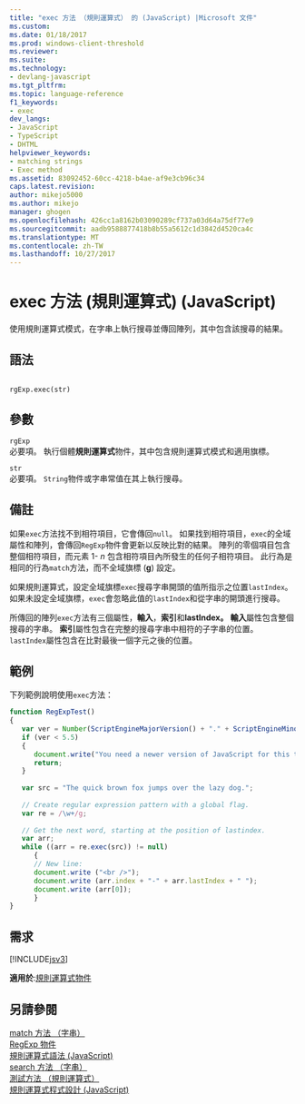 ```yaml
---
title: "exec 方法 （規則運算式） 的 (JavaScript) |Microsoft 文件"
ms.custom: 
ms.date: 01/18/2017
ms.prod: windows-client-threshold
ms.reviewer: 
ms.suite: 
ms.technology:
- devlang-javascript
ms.tgt_pltfrm: 
ms.topic: language-reference
f1_keywords:
- exec
dev_langs:
- JavaScript
- TypeScript
- DHTML
helpviewer_keywords:
- matching strings
- Exec method
ms.assetid: 83092452-60cc-4218-b4ae-af9e3cb96c34
caps.latest.revision: 
author: mikejo5000
ms.author: mikejo
manager: ghogen
ms.openlocfilehash: 426cc1a8162b03090289cf737a03d64a75df77e9
ms.sourcegitcommit: aadb9588877418b8b55a5612c1d3842d4520ca4c
ms.translationtype: MT
ms.contentlocale: zh-TW
ms.lasthandoff: 10/27/2017
---
```

# <a name="exec-method-regular-expression-javascript"></a>exec 方法 (規則運算式) (JavaScript)
使用規則運算式模式，在字串上執行搜尋並傳回陣列，其中包含該搜尋的結果。  
  
## <a name="syntax"></a>語法  
  
```  
  
rgExp.exec(str)   
```  
  
## <a name="parameters"></a>參數  
 `rgExp`  
 必要項。 執行個體**規則運算式**物件，其中包含規則運算式模式和適用旗標。  
  
 `str`  
 必要項。 `String`物件或字串常值在其上執行搜尋。  
  
## <a name="remarks"></a>備註  
 如果`exec`方法找不到相符項目，它會傳回`null`。 如果找到相符項目，`exec`的全域屬性和陣列，會傳回`RegExp`物件會更新以反映比對的結果。 陣列的零個項目包含整個相符項目，而元素 1-  *n* 包含相符項目內所發生的任何子相符項目。 此行為是相同的行為`match`方法，而不全域旗標 (**g**) 設定。  
  
 如果規則運算式，設定全域旗標`exec`搜尋字串開頭的值所指示之位置`lastIndex`。 如果未設定全域旗標，`exec`會忽略此值的`lastIndex`和從字串的開頭進行搜尋。  
  
 所傳回的陣列`exec`方法有三個屬性，**輸入**，**索引**和**lastIndex。** **輸入**屬性包含整個搜尋的字串。 **索引**屬性包含在完整的搜尋字串中相符的子字串的位置。 `lastIndex`屬性包含在比對最後一個字元之後的位置。  
  
## <a name="example"></a>範例  
 下列範例說明使用`exec`方法：  
  
```JavaScript  
function RegExpTest()  
{  
   var ver = Number(ScriptEngineMajorVersion() + "." + ScriptEngineMinorVersion())  
   if (ver < 5.5)  
   {  
      document.write("You need a newer version of JavaScript for this to work");  
      return;  
   }  
  
   var src = "The quick brown fox jumps over the lazy dog.";  
  
   // Create regular expression pattern with a global flag.  
   var re = /\w+/g;  
  
   // Get the next word, starting at the position of lastindex.  
   var arr;  
   while ((arr = re.exec(src)) != null)  
      {  
      // New line:  
      document.write ("<br />");    
      document.write (arr.index + "-" + arr.lastIndex + " ");  
      document.write (arr[0]);  
      }  
}  
```  
  
## <a name="requirements"></a>需求  
 [!INCLUDE[jsv3](../../javascript/reference/includes/jsv3-md.md)]  
  
 **適用於**:[規則運算式物件](../../javascript/reference/regular-expression-object-javascript.md)  
  
## <a name="see-also"></a>另請參閱  
 [match 方法 （字串）](../../javascript/reference/match-method-string-javascript.md)   
 [RegExp 物件](../../javascript/reference/regexp-object-javascript.md)   
 [規則運算式語法 (JavaScript)](http://msdn.microsoft.com/en-us/ab0766e1-7037-45ed-aa23-706f58358c0e)   
 [search 方法 （字串）](../../javascript/reference/search-method-string-javascript.md)   
 [測試方法 （規則運算式）](../../javascript/reference/test-method-regular-expression-javascript.md)   
 [規則運算式程式設計 (JavaScript)](http://msdn.microsoft.com/en-us/3b62e27c-4f07-4726-a95b-6e841807bfaf)